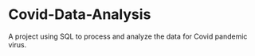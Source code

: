 # Covid-Data-Analysis
A project using SQL to process and analyze the data for Covid pandemic virus.
